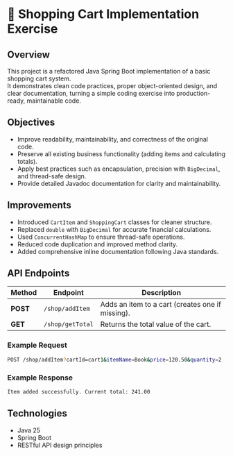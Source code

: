 # 🛒 Shopping Cart Implementation Exercise

## Overview  
This project is a refactored Java Spring Boot implementation of a basic shopping cart system.  
It demonstrates clean code practices, proper object-oriented design, and clear documentation, turning a simple coding exercise into production-ready, maintainable code.

## Objectives  
- Improve readability, maintainability, and correctness of the original code.  
- Preserve all existing business functionality (adding items and calculating totals).  
- Apply best practices such as encapsulation, precision with `BigDecimal`, and thread-safe design.  
- Provide detailed Javadoc documentation for clarity and maintainability.  

## Improvements  
- Introduced `CartItem` and `ShoppingCart` classes for cleaner structure.  
- Replaced `double` with `BigDecimal` for accurate financial calculations.  
- Used `ConcurrentHashMap` to ensure thread-safe operations.  
- Reduced code duplication and improved method clarity.  
- Added comprehensive inline documentation following Java standards.  

## API Endpoints  

| Method | Endpoint | Description |
|--------|-----------|-------------|
| **POST** | `/shop/addItem` | Adds an item to a cart (creates one if missing). |
| **GET** | `/shop/getTotal` | Returns the total value of the cart. |

### Example Request  
```bash
POST /shop/addItem?cartId=cart1&itemName=Book&price=120.50&quantity=2
````

### Example Response

```bash
Item added successfully. Current total: 241.00
```

## Technologies

* Java 25
* Spring Boot
* RESTful API design principles

